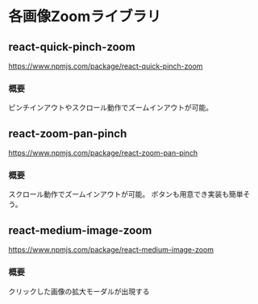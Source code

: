 # 各画像Zoomライブラリ
## react-quick-pinch-zoom
https://www.npmjs.com/package/react-quick-pinch-zoom
### 概要
ピンチインアウトやスクロール動作でズームインアウトが可能。

## react-zoom-pan-pinch
https://www.npmjs.com/package/react-zoom-pan-pinch
### 概要
スクロール動作でズームインアウトが可能。
ボタンも用意でき実装も簡単そう。

## react-medium-image-zoom
https://www.npmjs.com/package/react-medium-image-zoom
### 概要
クリックした画像の拡大モーダルが出現する
